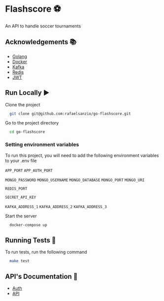 # Flashscore ⚽️

An API to handle soccer tournaments

## Acknowledgements 📚

- [Golang](https://go.dev/)
- [Docker](https://www.docker.com/)
- [Kafka](https://kafka.apache.org/)
- [Redis](https://redis.io/)
- [JWT](https://jwt.io/)

## Run Locally ▶️

Clone the project

```bash
  git clone git@github.com:rafaelsanzio/go-flashscore.git
```

Go to the project directory

```bash
  cd go-flashscore
```

### Setting environment variables

To run this project, you will need to add the following environment variables to your .env file

`APP_PORT`
`APP_AUTH_PORT`

`MONGO_PASSWORD`
`MONGO_USERNAME`
`MONGO_DATABASE`
`MONGO_PORT`
`MONGO_URI`

`REDIS_PORT`

`SECRET_API_KEY`

`KAFKA_ADDRESS_1`
`KAFKA_ADDRESS_2`
`KAFKA_ADDRESS_3`

Start the server

```bash
  docker-compose up
```

## Running Tests 🧪

To run tests, run the following command

```bash
  make test
```

## API's Documentation 📑

- [Auth](https://github.com/rafaelsanzio/go-flashscore/tree/main/cmd/auth)
- [API](https://github.com/rafaelsanzio/go-flashscore/tree/main/cmd/api)
